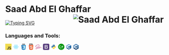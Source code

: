 # Saad Abd El Ghaffar <img align="right" src="https://visitor-badge.laobi.icu/badge?page_id=saadahmed313/README.md" alt="Saad Abd El Ghaffar"> 

[![Typing SVG](https://readme-typing-svg.herokuapp.com?font=Fira+Code&weight=600&size=30&pause=1000&width=1000&lines=%F0%9F%91%8B+Hi%2C+I%E2%80%99m+Saad+Abd+El+Ghaffar;%F0%9F%91%80+I%E2%80%99m+interested+in+Data+Science;%F0%9F%8C%B1+I've+learned+Python+on+SQL%2C+Pandas+%2C+Numpy%2Cand+ML;%F0%9F%92%9E%EF%B8%8F+I%E2%80%99m+looking+to+be+a+Computer+Engineer)](https://git.io/typing-svg)
<h3 align="left">Languages and Tools:</h3>
<code><img height="20" alt="javascript" src="https://raw.githubusercontent.com/github/explore/80688e429a7d4ef2fca1e82350fe8e3517d3494d/topics/javascript/javascript.png"></code>
<code><img height="20" alt="react" src="https://raw.githubusercontent.com/github/explore/80688e429a7d4ef2fca1e82350fe8e3517d3494d/topics/react/react.png"></code>
 <code><img height="20" alt="css" src="https://raw.githubusercontent.com/github/explore/80688e429a7d4ef2fca1e82350fe8e3517d3494d/topics/css/css.png"></code>
  <code><img height="20" alt="html" src="https://raw.githubusercontent.com/github/explore/80688e429a7d4ef2fca1e82350fe8e3517d3494d/topics/html/html.png"></code>
  <code><img height="20" alt="sass" src="https://raw.githubusercontent.com/github/explore/80688e429a7d4ef2fca1e82350fe8e3517d3494d/topics/sass/sass.png"></code>
  <code><img height="20" alt="bootstrap" src="https://raw.githubusercontent.com/github/explore/80688e429a7d4ef2fca1e82350fe8e3517d3494d/topics/bootstrap/bootstrap.png"></code>
  <code><img height="20" alt="python" src="https://raw.githubusercontent.com/github/explore/80688e429a7d4ef2fca1e82350fe8e3517d3494d/topics/python/python.png"></code>
  <code><img height="20" alt="csharp" src="https://raw.githubusercontent.com/github/explore/80688e429a7d4ef2fca1e82350fe8e3517d3494d/topics/csharp/csharp.png"></code>
  <code><img height="20" alt="c" src="https://raw.githubusercontent.com/github/explore/80688e429a7d4ef2fca1e82350fe8e3517d3494d/topics/c/c.png"></code>
 <code><img height="20" alt="cpp" src="https://raw.githubusercontent.com/github/explore/80688e429a7d4ef2fca1e82350fe8e3517d3494d/topics/cpp/cpp.png"></code>
